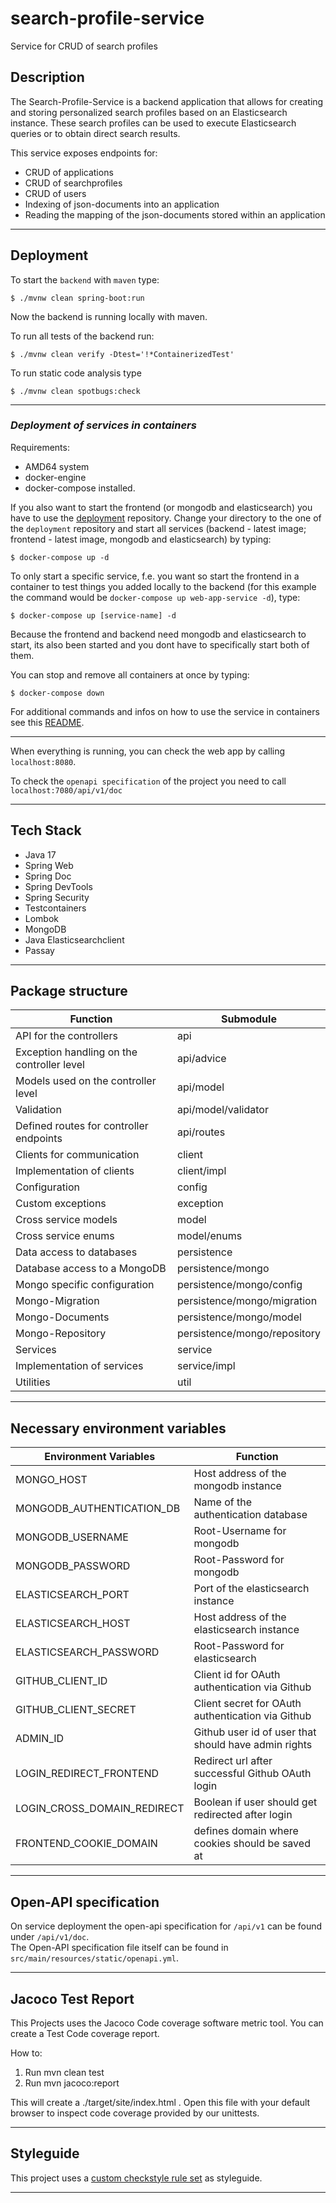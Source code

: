# search-profile-service

Service for CRUD of search profiles

## Description

The Search-Profile-Service is a backend application that allows for creating and storing personalized search profiles based on an Elasticsearch instance. 
These search profiles can be used to execute Elasticsearch queries or to obtain direct search results.

This service exposes endpoints for:
- CRUD of applications
- CRUD of searchprofiles 
- CRUD of users
- Indexing of json-documents into an application
- Reading the mapping of the json-documents stored within an application

---
## Deployment

To start the `backend` with `maven` type:
```
$ ./mvnw clean spring-boot:run
```
Now the backend is running locally with maven.

To run all tests of the backend run:
```
$ ./mvnw clean verify -Dtest='!*ContainerizedTest'
```
To run static code analysis type
```
$ ./mvnw clean spotbugs:check
```

---
### ***Deployment of services in containers***

Requirements:
- AMD64 system
- docker-engine
- docker-compose installed.

If you also want to start the frontend (or mongodb and elasticsearch) you have to use the [deployment]() repository. Change your directory to the one of the `deployment` repository and start all services (backend - latest image; frontend - latest image, mongodb and elasticsearch) by typing:

```
$ docker-compose up -d
```

To only start a specific service, f.e. you want so start the frontend in a container to test things you added locally to the backend (for this example the command would be `docker-compose up web-app-service -d`), type:

```
$ docker-compose up [service-name] -d
```
Because the frontend and backend need mongodb and elasticsearch to start, its also been started and you dont have to specifically start both of them.

You can stop and remove all containers at once by typing:
```
$ docker-compose down
```
For additional commands and infos on how to use the service in containers see this [README]().

---
When everything is running, you can check the web app by calling `localhost:8080`.

To check the `openapi specification` of the project you need to call `localhost:7080/api/v1/doc`

---
## Tech Stack
- Java 17
- Spring Web
- Spring Doc
- Spring DevTools
- Spring Security
- Testcontainers
- Lombok
- MongoDB
- Java Elasticsearchclient
- Passay

---
## Package structure

| Function                                   | Submodule                    |
|--------------------------------------------|------------------------------|
| API for the controllers                    | api                          |
| Exception handling on the controller level | api/advice                   |
| Models used on the controller level        | api/model                    |
| Validation                                 | api/model/validator          |
| Defined routes for controller endpoints    | api/routes                   |
| Clients for communication                  | client                       |
| Implementation of clients                  | client/impl                  |
| Configuration                              | config                       |
| Custom exceptions                          | exception                    |
| Cross service models                       | model                        |
| Cross service enums                        | model/enums                  |
| Data access to databases                   | persistence                  |
| Database access to a MongoDB               | persistence/mongo            |
| Mongo specific configuration               | persistence/mongo/config     |
| Mongo-Migration                            | persistence/mongo/migration  |
| Mongo-Documents                            | persistence/mongo/model      |
| Mongo-Repository                           | persistence/mongo/repository |
| Services                                   | service                      |
| Implementation of services                 | service/impl                 |
| Utilities                                  | util                         |

---
## Necessary environment variables

| Environment Variables      | Function                                            |
|----------------------------|-----------------------------------------------------|
| MONGO_HOST                 | Host address of the mongodb instance                |
| MONGODB_AUTHENTICATION_DB  | Name of the authentication database                 |
| MONGODB_USERNAME           | Root-Username for mongodb                           |
| MONGODB_PASSWORD           | Root-Password for mongodb                           |
| ELASTICSEARCH_PORT         | Port of the elasticsearch instance                  |
| ELASTICSEARCH_HOST         | Host address of the elasticsearch instance          |
| ELASTICSEARCH_PASSWORD     | Root-Password for elasticsearch                     |
| GITHUB_CLIENT_ID           | Client id for OAuth authentication via Github       |
| GITHUB_CLIENT_SECRET       | Client secret for OAuth authentication via Github   |
| ADMIN_ID                   | Github user id of user that should have admin rights|
| LOGIN_REDIRECT_FRONTEND    | Redirect url after successful Github OAuth login    |
| LOGIN_CROSS_DOMAIN_REDIRECT| Boolean if user should get redirected after login   |
| FRONTEND_COOKIE_DOMAIN     | defines domain where cookies should be saved at     |

---
## Open-API specification
On service deployment the open-api specification for `/api/v1` can
be found under `/api/v1/doc`.</br>
The Open-API specification file itself can be found in 
`src/main/resources/static/openapi.yml`.

---
## Jacoco Test Report
This Projects uses the Jacoco Code coverage software metric tool. 
You can create a Test Code coverage report. 

How to:
1. Run mvn clean test
2. Run mvn jacoco:report

This will create a ./target/site/index.html .
Open this file with your default browser to inspect code coverage provided by our unittests.

---
## Styleguide

This project uses a [custom checkstyle rule set](./checkstyle.xml) as styleguide. </br>

---
